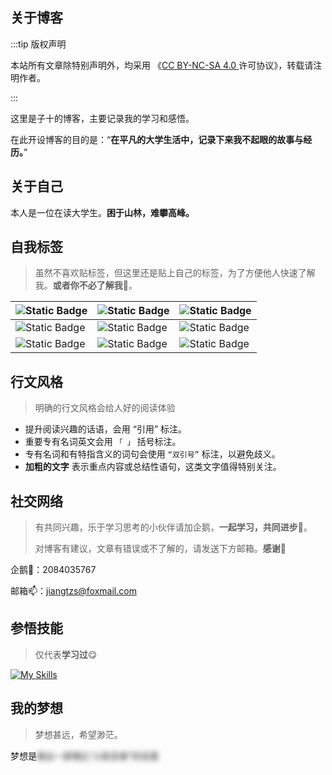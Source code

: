 ## 关于博客

:::tip 版权声明

本站所有文章除特别声明外，均采用 《[CC BY-NC-SA 4.0 ](https://creativecommons.org/licenses/by-nc-sa/4.0/deed.zh)许可协议》，转载请注明作者。

:::

这里是子十的博客，主要记录我的学习和感悟。

在此开设博客的目的是：“**在平凡的大学生活中，记录下来我不起眼的故事与经历。**”



## 关于自己

本人是一位在读大学生。**困于山林，难攀高峰。**



## 自我标签

> 虽然不喜欢贴标签，但这里还是贴上自己的标签，为了方便他人快速了解我。**或者你不必了解我**🤔。

| ![Static Badge](https://img.shields.io/badge/INTJ-%2348D1CC?style=for-the-badge&logo=MBTI&label=MBTI) | ![Static Badge](https://img.shields.io/badge/pessimist-%23BFEFFF?style=for-the-badge&logo=ISM&label=ISM) | ![Static Badge](https://img.shields.io/badge/Introversion-%23CAE1FF?style=for-the-badge&logo=character&label=character) |
| ------------------------------------------------------------ | ------------------------------------------------------------ | ------------------------------------------------------------ |
| ![Static Badge](https://img.shields.io/badge/%E8%AF%BB%E4%B9%A6%26%E5%86%99%E4%BD%9C%26%E5%90%AC%E6%AD%8C%26%E7%9C%8B%E7%95%AA%26%E9%AA%91%E8%A1%8C-%23FFF0F5?style=for-the-badge&label=hobby) | ![Static Badge](https://img.shields.io/badge/%E6%87%92%E7%99%8C%26%E6%8B%96%E5%BB%B6%E7%97%87-%23F0FFFF?style=for-the-badge&label=illness) | ![Static Badge](https://img.shields.io/badge/NARUTO-%23FFFACD?style=for-the-badge&label=Comic) |
| ![Static Badge](https://img.shields.io/badge/%E4%BD%99%E5%8D%8E%26%E5%8F%B2%E9%93%81%E7%94%9F-%236E7B8B?style=for-the-badge&label=READ) | ![Static Badge](https://img.shields.io/badge/%E5%B0%8F%E9%80%8F%E6%98%8E-%23FFFAFA?style=for-the-badge&label=identity) | ![Static Badge](https://img.shields.io/badge/%E3%80%8A%E6%88%91%E4%B8%8E%E5%9C%B0%E5%9D%9B%E3%80%8B-%23CFCFCF?style=for-the-badge&label=book) |



## 行文风格

> 明确的行文风格会给人好的阅读体验

- 提升阅读兴趣的话语，会用 “引用” 标注。
- 重要专有名词英文会用 `「 」` 括号标注。
- 专有名词和有特指含义的词句会使用 `“双引号”` 标注，以避免歧义。
- **加粗的文字** 表示重点内容或总结性语句，这类文字值得特别关注。



## 社交网络

> 有共同兴趣，乐于学习思考的小伙伴请加企鹅，**一起学习，共同进步**🤪。
>
> 对博客有建议，文章有错误或不了解的，请发送下方邮箱。**感谢🙏**

企鹅🐧：2084035767

邮箱📫：jiangtzs@foxmail.com



## 参悟技能

> 仅代表**学习过**😋

[![My Skills](https://skillicons.dev/icons?i=html,css,js,python,c,java,bash,git,idea,md,mysql,vscode)]()



## 我的梦想

> 梦想甚远，希望渺茫。



梦想是<span style="filter: blur(4px);user-select:none;">做出一部堪比“火影忍者”的动漫</span>
